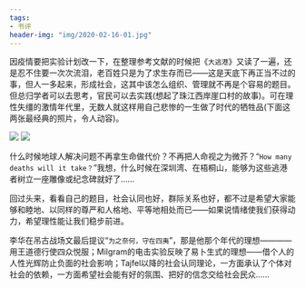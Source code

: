```yaml
---
tags:
- 书评
header-img: "img/2020-02-16-01.jpg"  
---
```

因疫情要把实验计划改一下，在整理参考文献的时候把《`大逃港`》又读了一遍，还是忍不住要一次次流泪，老百姓只是为了求生存而已——这是天底下再正当不过的事，但人一多起来，形成社会，这其中该怎么组织、管理就不再是个容易的题目。但总归学者可以去思考，官民可以去实践(想起了珠江西岸崖口村的故事)。可在理性失缰的激情年代里，无数人就这样用自己悲惨的一生做了时代的牺牲品(下面这两张最经典的照片，令人动容)。

<img src="../../../../img/2020-02-16-02.JPG"> <img src="../../../../img/2020-02-16-03.JPG"> 

什么时候地球人解决问题不再拿生命做代价？不再把人命视之为微芥？“`How many deaths will it take？`”我想，什么时候在深圳湾、在梧桐山，能够为这些逃港者树立一座雕像或纪念碑就好了……

回过头来，看看自己的题目，社会认同也好，群际关系也好，都不过是希望大家能够和睦地、以同样的尊严和人格地、平等地相处而已——如果说情绪使我们获得动力，希望理性能让我们稳步前进。

李华在吊古战场文最后提议“`为之奈何，守在四夷`”，那是他那个年代的理想————用王道德行使四众悦服；Milgram的电击实验反映了易卜生式的理想——借个人的人性光辉防止负面的社会影响；Tajfel以降的社会认同理论，一方面承认了个体对社会的依赖，一方面希望社会能有好的氛围、把好的信念交给社会民众……